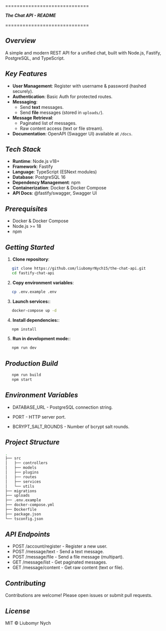 =============================

   *****The Chat API - README*****
   
=============================


***Overview***
--------
A simple and modern REST API for a unified chat, built with Node.js, Fastify, PostgreSQL, and TypeScript.


***Key Features***
------------
- **User Management**: Register with username & password (hashed securely).
- **Authentication**: Basic Auth for protected routes.
- **Messaging**:
  - Send **text** messages.
  - Send **file** messages (stored in `uploads/`).
- **Message Retrieval**:
  - Paginated list of messages.
  - Raw content access (text or file stream).
- **Documentation**: OpenAPI (Swagger UI) available at `/docs`.


***Tech Stack***
----------
- **Runtime**: Node.js v18+
- **Framework**: Fastify
- **Language**: TypeScript (ESNext modules)
- **Database**: PostgreSQL 16
- **Dependency Management**: npm
- **Containerization**: Docker & Docker Compose
- **API Docs**: @fastify/swagger, Swagger UI


***Prerequisites***
-------------
- Docker & Docker Compose
- Node.js >= 18
- npm


***Getting Started***
---------------
1. **Clone repository**:
```bash
   git clone https://github.com/liubomyrNych15/the-chat-api.git
   cd fastify-chat-api
   ```

2. **Copy environment variables**:
```bash
   cp .env.example .env
   ```

3. **Launch services:**:
```bash
   docker-compose up -d
   ```

4. **Install dependencies:**:
```bash
   npm install
   ```

5. **Run in development mode:**:
```bash
   npm run dev
   ```


***Production Build***
---------------
```bash
   npm run build
   npm start
   ```


***Environment Variables***
---------------
- DATABASE_URL - PostgreSQL connection string.

- PORT - HTTP server port.

- BCRYPT_SALT_ROUNDS - Number of bcrypt salt rounds.


***Project Structure***
---------------
```bash
.
├── src
│   ├── controllers
│   ├── models
│   ├── plugins
│   ├── routes
│   ├── services
│   └── utils
├── migrations
├── uploads
├── .env.example
├── docker-compose.yml
├── Dockerfile
├── package.json
└── tsconfig.json
   ```


***API Endpoints***
---------------
- POST /account/register - Register a new user.
- POST /message/text - Send a text message.
- POST /message/file - Send a file message (multipart).
- GET /message/list - Get paginated messages.
- GET /message/content - Get raw content (text or file).


***Contributing***
---------------
Contributions are welcome! Please open issues or submit pull requests.


***License***
---------------
MIT © Liubomyr Nych
